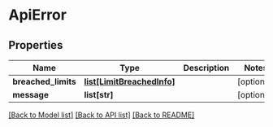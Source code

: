 # ApiError

## Properties
Name | Type | Description | Notes
------------ | ------------- | ------------- | -------------
**breached_limits** | [**list[LimitBreachedInfo]**](LimitBreachedInfo.md) |  | [optional] 
**message** | **list[str]** |  | [optional] 

[[Back to Model list]](../README.md#documentation-for-models) [[Back to API list]](../README.md#documentation-for-api-endpoints) [[Back to README]](../README.md)

